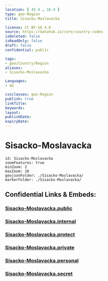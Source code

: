 ```yaml
---
location: [ 45.4 , 16.4 ] 
type: geo-Region
title: Sisacko-Moslavacka

license: CC BY-SA 4.0
source: https://datahub.io/core/country-codes
isDeleted: false
isReadOnly: false
draft: false
confidential: public

tags:
- geo/Country/Region
aliases:
- Sisacko-Moslavacka

Languages:
- de

cssclasses: geo-Region
publish: true
linkTitle: 
keywords: 
layout: 
publishDate: 
expiryDate: 
---
```


# Sisacko-Moslavacka

```leaflet
id: Sisacko-Moslavacka
zoomFeatures: true 
minZoom: 2 
maxZoom: 18
geojsonFolder: ./Sisacko-Moslavacka/
markerFolder: ./Sisacko-Moslavacka/
```


## Confidential Links & Embeds: 

### [Sisacko-Moslavacka.public](/_public/\Earth\Continent\Europe\Europe~Central\Croatia\CountiesSisacko-Moslavacka.public.md) 

### [Sisacko-Moslavacka.internal](/_internal/\Earth\Continent\Europe\Europe~Central\Croatia\CountiesSisacko-Moslavacka.internal.md) 

### [Sisacko-Moslavacka.protect](/_protect/\Earth\Continent\Europe\Europe~Central\Croatia\CountiesSisacko-Moslavacka.protect.md) 

### [Sisacko-Moslavacka.private](/_private/\Earth\Continent\Europe\Europe~Central\Croatia\CountiesSisacko-Moslavacka.private.md) 

### [Sisacko-Moslavacka.personal](/_personal/\Earth\Continent\Europe\Europe~Central\Croatia\CountiesSisacko-Moslavacka.personal.md) 

### [Sisacko-Moslavacka.secret](/_secret/\Earth\Continent\Europe\Europe~Central\Croatia\CountiesSisacko-Moslavacka.secret.md)

